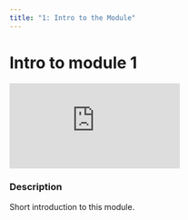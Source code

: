 ```yaml
---
title: "1: Intro to the Module"
---
```


# Intro to module 1

<div class='embed-container'><iframe src='https://player.vimeo.com/video/328913329' frameborder='0' webkitAllowFullScreen mozallowfullscreen allowFullScreen></iframe></div>

### Description

Short introduction to this module.